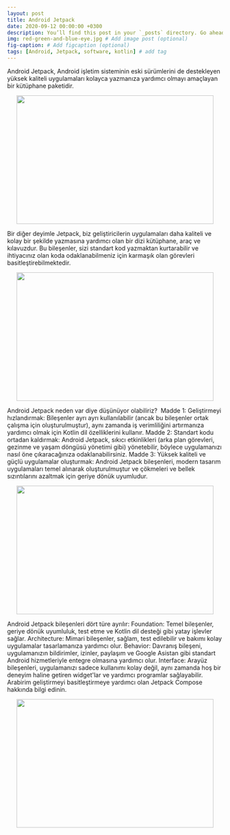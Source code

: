 ```yaml
---
layout: post
title: Android Jetpack
date: 2020-09-12 00:00:00 +0300
description: You’ll find this post in your `_posts` directory. Go ahead and edit it and re-build the site to see your changes. # Add post description (optional)
img: red-green-and-blue-eye.jpg # Add image post (optional)
fig-caption: # Add figcaption (optional)
tags: [Android, Jetpack, software, kotlin] # add tag
---
```


Android Jetpack, Android işletim sisteminin eski sürümlerini de destekleyen yüksek kaliteli uygulamaları kolayca yazmanıza yardımcı olmayı amaçlayan bir kütüphane paketidir.
<p align="center">
  <img width="460" height="300" src="https://user-images.githubusercontent.com/33956266/67438459-38803200-f5fc-11e9-96a4-645184067c89.png">
</p>
  
Bir diğer deyimle Jetpack, biz geliştiricilerin uygulamaları daha kaliteli ve kolay bir şekilde yazmasına yardımcı olan bir dizi kütüphane, araç ve kılavuzdur. Bu bileşenler, sizi standart kod yazmaktan kurtarabilir ve ihtiyacınız olan koda odaklanabilmeniz için karmaşık olan görevleri basitleştirebilmektedir.
<p align="center">
  <img width="460" height="300" src="https://user-images.githubusercontent.com/33956266/67438490-4cc42f00-f5fc-11e9-898c-08310eea2a46.jpeg">
</p>

Android Jetpack neden var diye düşünüyor olabiliriz? 
Madde 1: Geliştirmeyi hızlandırmak: Bileşenler ayrı ayrı kullanılabilir (ancak bu bileşenler ortak çalışma için oluşturulmuştur), aynı zamanda iş verimliliğini artırmanıza yardımcı olmak için Kotlin dil özelliklerini kullanır. 
Madde 2: Standart kodu ortadan kaldırmak: Android Jetpack, sıkıcı etkinlikleri (arka plan görevleri, gezinme ve yaşam döngüsü yönetimi gibi) yönetebilir, böylece uygulamanızı nasıl öne çıkaracağınıza odaklanabilirsiniz. 
Madde 3: Yüksek kaliteli ve güçlü uygulamalar oluşturmak: Android Jetpack bileşenleri, modern tasarım uygulamaları temel alınarak oluşturulmuştur ve çökmeleri ve bellek sızıntılarını azaltmak için geriye dönük uyumludur.

<p align="center">
  <img width="460" height="300" src="https://user-images.githubusercontent.com/33956266/67438510-64031c80-f5fc-11e9-908b-8503a36f7c77.png">
</p>


Android Jetpack bileşenleri dört türe ayrılır:
Foundation: Temel bileşenler, geriye dönük uyumluluk, test etme ve Kotlin dil desteği gibi yatay işlevler sağlar.
Architecture: Mimari bileşenler, sağlam, test edilebilir ve bakımı kolay uygulamalar tasarlamanıza yardımcı olur.
Behavior: Davranış bileşeni, uygulamanızın bildirimler, izinler, paylaşım ve Google Asistan gibi standart Android hizmetleriyle entegre olmasına yardımcı olur.
Interface: Arayüz bileşenleri, uygulamanızı sadece kullanımı kolay değil, aynı zamanda hoş bir deneyim haline getiren widget'lar ve yardımcı programlar sağlayabilir. Arabirim geliştirmeyi basitleştirmeye yardımcı olan Jetpack Compose hakkında bilgi edinin.

<p align="center">
  <img width="460" height="300" src="https://user-images.githubusercontent.com/33956266/67438558-8a28bc80-f5fc-11e9-9e13-c37ea8727a96.jpeg">
</p>
